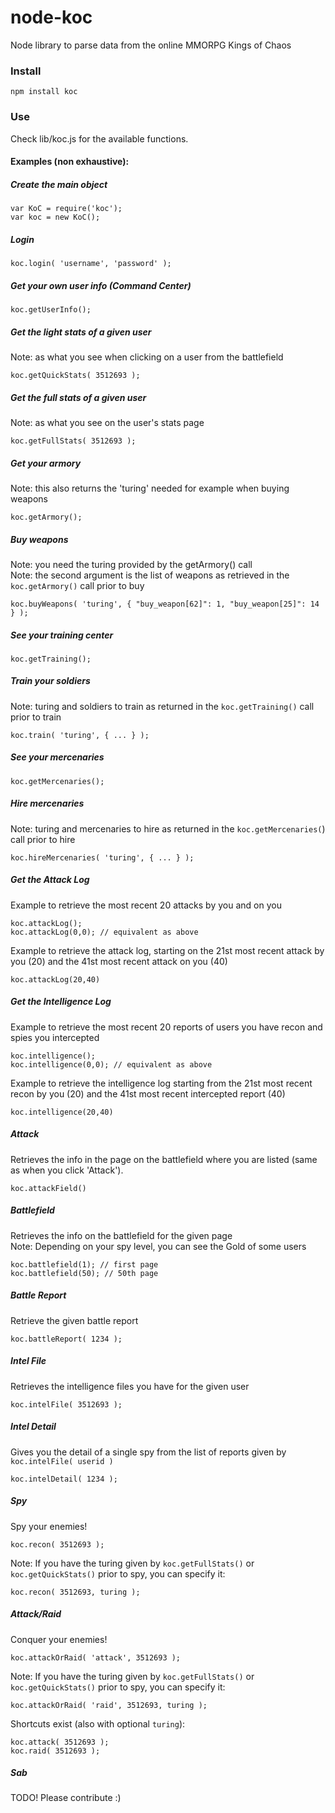 # node-koc

Node library to parse data from the online MMORPG Kings of Chaos

### Install

`npm install koc`


### Use

Check lib/koc.js for the available functions.

#### Examples (non exhaustive):

##### Create the main object
<pre><code>var KoC = require('koc');
var koc = new KoC();
</code></pre>

##### Login
<pre><code>koc.login( 'username', 'password' );</code></pre>

##### Get your own user info (Command Center)
<pre><code>koc.getUserInfo();</code></pre>

##### Get the light stats of a given user
Note: as what you see when clicking on a user from the battlefield
<pre><code>koc.getQuickStats( 3512693 );</code></pre>

##### Get the full stats of a given user
Note: as what you see on the user's stats page
<pre><code>koc.getFullStats( 3512693 );</code></pre>

##### Get your armory
Note: this also returns the 'turing' needed for example when buying weapons
<pre><code>koc.getArmory();</code></pre>

##### Buy weapons
Note: you need the turing provided by the getArmory() call<br />
Note: the second argument is the list of weapons as retrieved in the `koc.getArmory()` call prior to buy
<pre><code>koc.buyWeapons( 'turing', { "buy_weapon[62]": 1, "buy_weapon[25]": 14 } );</code></pre>

##### See your training center
<pre><code>koc.getTraining();</code></pre>

##### Train your soldiers
Note: turing and soldiers to train as returned in the `koc.getTraining()` call prior to train
<pre><code>koc.train( 'turing', { ... } );</code></pre>

##### See your mercenaries
<pre><code>koc.getMercenaries();</code></pre>

##### Hire mercenaries
Note: turing and mercenaries to hire as returned in the `koc.getMercenaries(`) call prior to hire
<pre><code>koc.hireMercenaries( 'turing', { ... } );</code></pre>

##### Get the Attack Log
Example to retrieve the most recent 20 attacks by you and on you
<pre><code>koc.attackLog();
koc.attackLog(0,0); // equivalent as above</code></pre>
Example to retrieve the attack log, starting on the 21st most recent attack by you (20) and the 41st most recent attack on you (40)
<pre><code>koc.attackLog(20,40)</code></pre>

##### Get the Intelligence Log
Example to retrieve the most recent 20 reports of users you have recon and spies you intercepted
<pre><code>koc.intelligence();
koc.intelligence(0,0); // equivalent as above</code></pre>
Example to retrieve the intelligence log starting from the 21st most recent recon by you (20) and the 41st most recent intercepted report (40)
<pre><code>koc.intelligence(20,40)</code></pre>

##### Attack
Retrieves the info in the page on the battlefield where you are listed (same as when you click 'Attack').
<pre><code>koc.attackField()</code></pre>

##### Battlefield
Retrieves the info on the battlefield for the given page<br />
Note: Depending on your spy level, you can see the Gold of some users
<pre><code>koc.battlefield(1); // first page
koc.battlefield(50); // 50th page</code></pre>

##### Battle Report
Retrieve the given battle report
<pre><code>koc.battleReport( 1234 );</code></pre>

##### Intel File
Retrieves the intelligence files you have for the given user
<pre><code>koc.intelFile( 3512693 );</code></pre>

##### Intel Detail
Gives you the detail of a single spy from the list of reports given by `koc.intelFile( userid )`
<pre><code>koc.intelDetail( 1234 );</code></pre>

##### Spy
Spy your enemies!
<pre><code>koc.recon( 3512693 );</code></pre>
Note: If you have the turing given by `koc.getFullStats()` or `koc.getQuickStats()` prior to spy, you can specify it:
<pre><code>koc.recon( 3512693, turing );</code></pre>

##### Attack/Raid
Conquer your enemies!
<pre><code>koc.attackOrRaid( 'attack', 3512693 );</code></pre>
Note: If you have the turing given by `koc.getFullStats()` or `koc.getQuickStats()` prior to spy, you can specify it:
<pre><code>koc.attackOrRaid( 'raid', 3512693, turing );</code></pre>

Shortcuts exist (also with optional `turing`):
<pre><code>koc.attack( 3512693 );
koc.raid( 3512693 );</code></pre>

##### Sab
TODO! Please contribute :)
